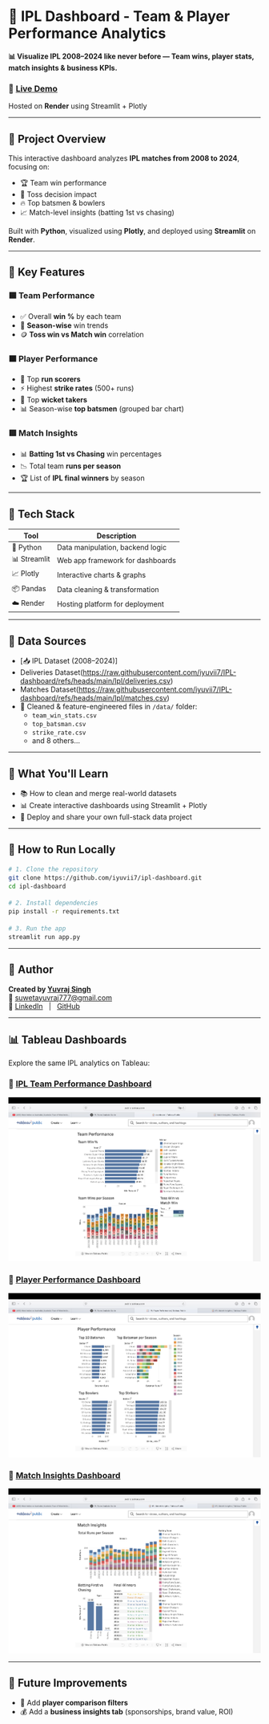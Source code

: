 # 🏏 IPL Dashboard - Team & Player Performance Analytics

**📊 Visualize IPL 2008–2024 like never before — Team wins, player stats, match insights & business KPIs.**

### 🔗 [**Live Demo**](https://ipl-dashboard-7e4x.onrender.com)  
Hosted on **Render** using Streamlit + Plotly

---

## 📁 Project Overview

This interactive dashboard analyzes **IPL matches from 2008 to 2024**, focusing on:
- 🏆 Team win performance  
- 🧠 Toss decision impact  
- 🔥 Top batsmen & bowlers  
- 📈 Match-level insights (batting 1st vs chasing)

Built with **Python**, visualized using **Plotly**, and deployed using **Streamlit** on **Render**.

---

## 📌 Key Features

### 🟦 Team Performance
- ✅ Overall **win %** by each team  
- 📅 **Season-wise** win trends  
- 🪙 **Toss win vs Match win** correlation  

### 🟧 Player Performance
- 🏏 Top **run scorers**  
- ⚡ Highest **strike rates** (500+ runs)  
- 🎯 Top **wicket takers**  
- 📊 Season-wise **top batsmen** (grouped bar chart)  

### 🟥 Match Insights
- 📊 **Batting 1st vs Chasing** win percentages  
- 📉 Total team **runs per season**  
- 🏆 List of **IPL final winners** by season  

---

## 🧰 Tech Stack

| Tool        | Description                            |
|-------------|----------------------------------------|
| 🐍 Python    | Data manipulation, backend logic       |
| 📊 Streamlit | Web app framework for dashboards       |
| 📈 Plotly    | Interactive charts & graphs            |
| 📦 Pandas    | Data cleaning & transformation         |
| ☁️ Render    | Hosting platform for deployment        |

---

## 📂 Data Sources

- [📥 IPL  Dataset (2008–2024)]
- Deliveries Dataset(https://raw.githubusercontent.com/iyuvii7/IPL-dashboard/refs/heads/main/Ipl/deliveries.csv)
- Matches Dataset(https://raw.githubusercontent.com/iyuvii7/IPL-dashboard/refs/heads/main/Ipl/matches.csv)
- 🧼 Cleaned & feature-engineered files in `/data/` folder:
  - `team_win_stats.csv`
  - `top_batsman.csv`
  - `strike_rate.csv`
  - and 8 others…

---

## 🧠 What You'll Learn

- 📚 How to clean and merge real-world datasets  
- 📊 Create interactive dashboards using Streamlit + Plotly  
- 🚀 Deploy and share your own full-stack data project  

---

## 🚀 How to Run Locally

```bash
# 1. Clone the repository
git clone https://github.com/iyuvii7/ipl-dashboard.git
cd ipl-dashboard

# 2. Install dependencies
pip install -r requirements.txt

# 3. Run the app
streamlit run app.py
```

---

## 👤 Author

**Created by [Yuvraj Singh](https://www.vitaely.me/iyuvi)**  
📧 suwetayuvraj777@gmail.com  
🔗 [LinkedIn](https://www.linkedin.com/in/yuvraj-singh-086a68189/) &nbsp; | &nbsp; [GitHub](https://github.com/iyuvii7)

---

## 📊 Tableau Dashboards

Explore the same IPL analytics on Tableau:

### 🔷 [IPL Team Performance Dashboard](https://public.tableau.com/views/IPLdashboard_17516533632720/TeamPerformance?:language=en-US&:sid=&:redirect=auth&:display_count=n&:origin=viz_share_link)  
![Team Dashboard](screenshots/team_performance.png)

### 🔶 [Player Performance Dashboard](https://public.tableau.com/views/IPLPlayerPerformance_17516536425470/PlayerPerformance?:language=en-US&:sid=&:redirect=auth&:display_count=n&:origin=viz_share_link)  
![Player Dashboard](screenshots/player_performance.png)

### 🔴 [Match Insights Dashboard](https://public.tableau.com/views/IPLMatchInsights/MatchInsights?:language=en-US&:sid=&:redirect=auth&:display_count=n&:origin=viz_share_link)  
![Match Dashboard](screenshots/match_insights.png)

---

## 🌟 Future Improvements

- 🧮 Add **player comparison filters**  
- 💰 Add a **business insights tab** (sponsorships, brand value, ROI) 
